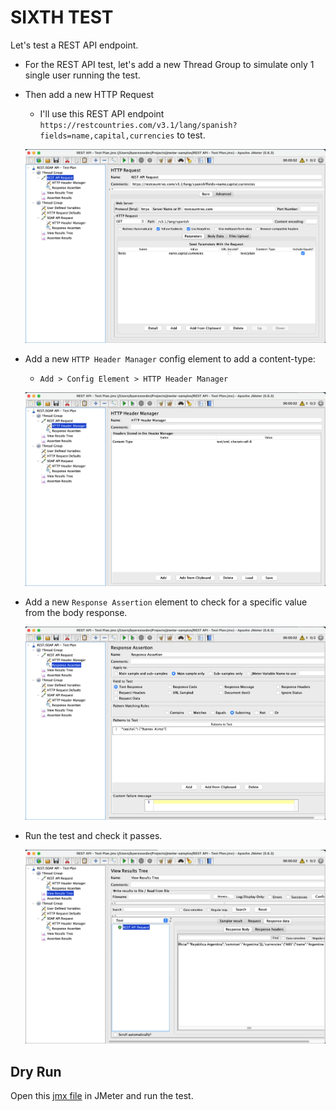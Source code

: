 # SIXTH TEST

Let's test a REST API endpoint.

* For the REST API test, let's add a new Thread Group to simulate only 1 single user running the test.

* Then add a new HTTP Request
    * I'll use this REST API endpoint `https://restcountries.com/v3.1/lang/spanish?fields=name,capital,currencies` to test.

    ![Alt text](/images/rest-api/REST-api-1.png "HTTP Request configuration")

* Add a new `HTTP Header Manager` config element to add a content-type: 

    * `Add > Config Element > HTTP Header Manager`

    ![Alt text](/images/rest-api/REST-api-2.png "HTTP Header Manager configuration")

* Add a new `Response Assertion` element to check for a specific value from the body response.

    ![Alt text](/images/rest-api/REST-api-3.png "Response Assertion configuration")

* Run the test and check it passes.

    ![Alt text](/images/rest-api/REST-api-4.png "Check test pass")


## Dry Run
Open this [jmx file](/REST%20API%20-%20Test%20Plan.jmx) in JMeter and run the test.
